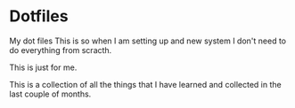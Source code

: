 # Dotfiles
My dot files
This is so when I am setting up and new system I don't need to do everything from scracth.

This is just for me.

This is a collection of all the things that I have learned and collected in the last couple of months.
